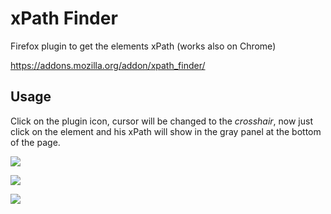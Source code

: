 # xPath Finder

Firefox plugin to get the elements xPath (works also on Chrome)

https://addons.mozilla.org/addon/xpath_finder/

## Usage
Click on the plugin icon, cursor will be changed to the *crosshair*, now just click on the element and his xPath will show in the gray panel at the bottom of the page.

![](http://i.imgur.com/dPQwezY.png)

![](http://i.imgur.com/mO3FdHL.png)

![](http://i.imgur.com/Tn7PJWP.png)
